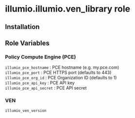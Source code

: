 # illumio.illumio.ven_library role  


## Installation  

## Role Variables  

### Policy Compute Engine (PCE)  

`illumio_pce_hostname` : PCE hostname (e.g. my.pce.com)  
`illumio_pce_port` : PCE HTTPS port (defaults to 443)  
`illumio_pce_org_id` : PCE Organization ID (defaults to 1)  
`illumio_pce_api_key` : PCE API key  
`illumio_pce_api_secret` : PCE API secret  

### VEN  

`illumio_ven_version`
